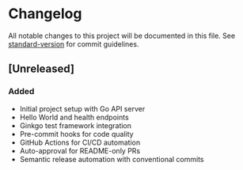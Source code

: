 # Changelog

All notable changes to this project will be documented in this file. See [standard-version](https://github.com/conventional-changelog/standard-version) for commit guidelines.

## [Unreleased]

### Added
- Initial project setup with Go API server
- Hello World and health endpoints
- Ginkgo test framework integration
- Pre-commit hooks for code quality
- GitHub Actions for CI/CD automation
- Auto-approval for README-only PRs
- Semantic release automation with conventional commits
